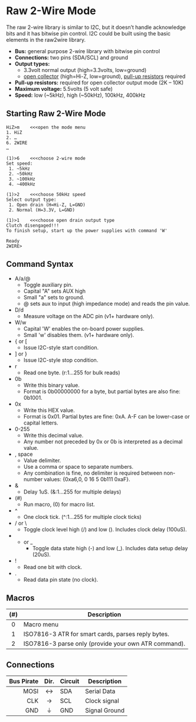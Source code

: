 Raw 2-Wire Mode
===================
The raw 2-wire library is similar to I2C, but it doesn’t handle acknowledge bits and it has bitwise pin control. I2C could be built using the basic elements in the raw2wire library. 

  - **Bus:** general purpose 2-wire library with bitwise pin control
  - **Connections:** two pins (SDA/SCL) and ground
  - **Output types:** 
    - 3.3volt normal output (high=3.3volts, low=ground)
    - [open collector](http://en.wikipedia.org/wiki/High_impedence) (high=Hi-Z, low=ground), [pull-up resistors](http://dangerousprototypes.com/docs/Practical_guide_to_Bus_Pirate_pull-up_resistors) required
  - **Pull-up resistors:** required for open collector output mode (2K – 10K)
  - **Maximum voltage:** 5.5volts (5 volt safe)
  - **Speed:** low (~5kHz), high (~50kHz), 100kHz, 400kHz

Starting Raw 2-Wire Mode
---------------------

    HiZ>m    <<<open the mode menu
    1. HiZ
    2. …
    6. 2WIRE
    …

    (1)>6    <<<choose 2-wire mode
    Set speed:
     1. ~5kHz
     2. ~50kHz
     3. ~100kHz
     4. ~400kHz

    (1)>2    <<<choose 50kHz speed
    Select output type:
     1. Open drain (H=Hi-Z, L=GND)
     2. Normal (H=3.3V, L=GND)

    (1)>1    <<<choose open drain output type
    Clutch disengaged!!!
    To finish setup, start up the power supplies with command 'W'

    Ready
    2WIRE>

Command Syntax
-------------------

  * A/a/@
	  * Toggle auxiliary pin.
	  * Capital "A" sets AUX high
	  * Small "a" sets to ground.
	  * @ sets aux to input (high impedance mode) and reads the pin value.
  * D/d
	  * Measure voltage on the ADC pin (v1+ hardware only).
  * W/w
	  * Capital 'W' enables the on-board power supplies.
	  * Small 'w' disables them. (v1+ hardware only).
  * { or [
	  * Issue I2C-style start condition.
  * ] or }
	  * Issue I2C-style stop condition.
  * r
	  * Read one byte. (r:1…255 for bulk reads)
  * 0b
	  * Write this binary value.
	  * Format is 0b00000000 for a byte, but partial bytes are also fine: 0b1001.
  * 0x
	  * Write this HEX value.
	  * Format is 0x01. Partial bytes are fine: 0xA. A-F can be lower-case or capital letters.
  * 0-255
	  * Write this decimal value.
	  * Any number not preceded by 0x or 0b is interpreted as a decimal value.
  * , space
	  * Value delimiter.
	  * Use a comma or space to separate numbers.
	  * Any combination is fine, no delimiter is required between non-number values: {0xa6,0, 0 16 5 0b111 0xaF}.
  * &
	  * Delay 1uS. (&:1…255 for multiple delays)
  * (#) 
	  * Run macro, (0) for macro list.
  * ^
      * One clock tick. (^:1…255 for multiple clock ticks)
  * / or \
      * Toggle clock level high (/) and low (\). Includes clock delay (100uS).
  * - or _
      * Toggle data state high (-) and low (_). Includes data setup delay (20uS).
  * !
      * Read one bit with clock.
  * .
      * Read data pin state (no clock).

Macros
------------------

| (#) | Description |
|:---:| ----------- |
| 0 | Macro menu |
| 1 | ISO7816-3 ATR for smart cards, parses reply bytes. |
| 2 | ISO7816-3 parse only (provide your own ATR command). |

Connections
------------------

| Bus Pirate | Dir. | Circuit | Description         |
| ----------:|:----:|:------- | ------------------- |
| MOSI       | ↔    | SDA     | Serial Data         |
| CLK        | →    | SCL     | Clock signal        |
| GND        | ⏚    | GND     | Signal Ground       |